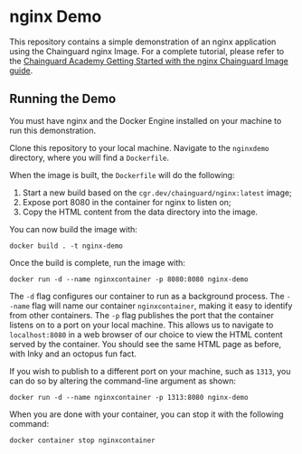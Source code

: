# nginx Demo

This repository contains a simple demonstration of an nginx application using the Chainguard nginx Image. For a complete tutorial, please refer to the [Chainguard Academy Getting Started with the nginx Chainguard Image guide](https://edu.chainguard.dev/chainguard/chainguard-images/getting-started/nginx/).

## Running the Demo

You must have nginx and the Docker Engine installed on your machine to run this demonstration. 

Clone this repository to your local machine. Navigate to the `nginxdemo` directory, where you will find a `Dockerfile`.

When the image is built, the `Dockerfile` will do the following:

1. Start a new build based on the `cgr.dev/chainguard/nginx:latest` image;
2. Expose port 8080 in the container for nginx to listen on;
3. Copy the HTML content from the data directory into the image.

You can now build the image with:

```shell
docker build . -t nginx-demo
```

Once the build is complete, run the image with:

```shell
docker run -d --name nginxcontainer -p 8080:8080 nginx-demo
```

The `-d` flag configures our container to run as a background process. The `--name` flag will name our container `nginxcontainer`, making it easy to identify from other containers. The `-p` flag publishes the port that the container listens on to a port on your local machine. This allows us to navigate to `localhost:8080` in a web browser of our choice to view the HTML content served by the container. You should see the same HTML page as before, with Inky and an octopus fun fact.

If you wish to publish to a different port on your machine, such as `1313`, you can do so by altering the command-line argument as shown:

```shell
docker run -d --name nginxcontainer -p 1313:8080 nginx-demo
```

When you are done with your container, you can stop it with the following command:

```shell
docker container stop nginxcontainer
```
